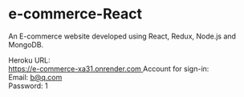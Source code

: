 # e-commerce-React

An E-commerce website developed using React, Redux, Node.js and MongoDB.

Heroku URL:
<br>
[https://e-commerce-xa31.onrender.com
](https://e-commerce-8qhh.onrender.com/)
Account for sign-in:
<br>
Email: b@q.com
<br>
Password: 1

